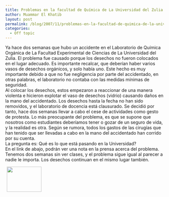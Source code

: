 ```yaml
---
title: Problemas en la facultad de Química de La Universidad del Zulia.
author: Muammar El Khatib
layout: post
permalink: /blog/2007/11/problemas-en-la-facultad-de-quimica-de-la-universidad-del-zulia/
categories:
  - Off topic
---
```

Ya hace dos semanas que hubo un accidente en el Laboratorio de Química Orgánica de La Facultad Experimental de Ciencias de La Universidad del Zulia. El problema fue causado porque los desechos no fueron colocados en el lugar adecuado. Es importante recalcar, que deberían haber varios vasos de desechos orgánicos, y solo había uno. Este hecho es muy importante debido a que no fue negligencia por parte del accidentado, en otras palabras, el laboratorio no contaba con las medidas mínimas de seguridad.  
Al colocar los desechos, estos empezaron a reaccionar de una manera violenta e hicieron explotar el vaso de desechos (vidrio) causando daños en la mano del accidentado. Los desechos hasta la fecha no han sido removidos, y el laboratorio de docencia está clausurado. Se decidió por tanto, hace dos semanas llevar a cabo el cese de actividades como gesto de protesta. Lo más preocupante del problema, es que se supone que nosotros como estudiantes deberíamos tener o gozar de un seguro de vida, y la realidad es otra. Según se rumora, todos los gastos de las cirugías que han tenido que ser llevadas a cabo en la mano del accidentado han corrido por su cuenta.  
La pregunta es: Qué es lo que está pasando en la Universidad?  
En el link de abajo, podrán ver una nota en la prensa acerca del problema. Tenemos dos semanas sin ver clases, y el problema sigue igual al parecer a nadie le importa. Los desechos continuan en el mismo lugar también.  
<a class='serendipity_image_link' href='/uploads/pics/FEC13.jpg' onclick="F1 = window.open('/uploads/pics/FEC13.jpg','Zoom','height=1651,width=2251,top=-418,left=-478,toolbar=no,menubar=no,location=no,resize=1,resizable=1,scrollbars=yes'); return false;"><!-- s9ymdb:20 -->

<img width="110" height="80" style="float: left; border: 0px; padding-left: 5px; padding-right: 5px;" src="/uploads/pics/FEC13.serendipityThumb.jpg" alt="" /></a>